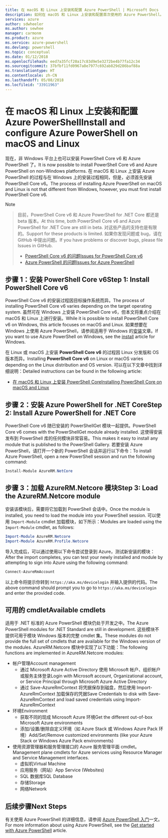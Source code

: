 ```yaml
---
title: 在 macOS 和 Linux 上安装和配置 Azure PowerShell | Microsoft Docs
description: 如何在 macOS 和 Linux 上安装和配置首次使用的 Azure PowerShell。
services: azure
author: sdwheeler
ms.author: sewhee
manager: carmonm
ms.product: azure
ms.service: azure-powershell
ms.devlang: powershell
ms.topic: conceptual
ms.date: 01/12/2018
ms.openlocfilehash: eed7a35fcf20a17c83d9e5e3272be4b77fa12c34
ms.sourcegitcommit: 37bfbf11fd0967a8e7977c692ab829d286baf88a
ms.translationtype: HT
ms.contentlocale: zh-CN
ms.lasthandoff: 05/08/2018
ms.locfileid: "33911963"
---
```

# <a name="install-and-configure-azure-powershell-on-macos-and-linux"></a><span data-ttu-id="cee3f-103">在 macOS 和 Linux 上安装和配置 Azure PowerShell</span><span class="sxs-lookup"><span data-stu-id="cee3f-103">Install and configure Azure PowerShell on macOS and Linux</span></span>

<span data-ttu-id="cee3f-104">现在，非 Windows 平台上也可以安装 PowerShell Core v6 和 Azure PowerShell 了。</span><span class="sxs-lookup"><span data-stu-id="cee3f-104">It is now possible to install PowerShell Core v6 and Azure PowerShell on non-Windows platforms.</span></span>
<span data-ttu-id="cee3f-105">在 macOS 和 Linux 上安装 Azure PowerShell 的过程与在 Windows 上的安装过程相同，但是，必须首先安装 PowerShell Core v6。</span><span class="sxs-lookup"><span data-stu-id="cee3f-105">The process of installing Azure PowerShell on macOS and Linux is not that different from Windows, however, you must first install PowerShell Core v6.</span></span>

> [!NOTE]

> <span data-ttu-id="cee3f-106">目前，PowerShell Core v6 和 Azure PowerShell for .NET Core 都还是 beta 版本。</span><span class="sxs-lookup"><span data-stu-id="cee3f-106">At this time, both PowerShell Core v6 and Azure PowerShell for .NET Core are still in beta.</span></span>
> <span data-ttu-id="cee3f-107">对这些产品的支持也是有限的。</span><span class="sxs-lookup"><span data-stu-id="cee3f-107">Support for these products is limited.</span></span> <span data-ttu-id="cee3f-108">如果你发现问题或 bug，请在 GitHub 中提出问题。</span><span class="sxs-lookup"><span data-stu-id="cee3f-108">If you have problems or discover bugs, please file Issues in GitHub.</span></span>
>
> * [<span data-ttu-id="cee3f-109">PowerShell Core v6 的问题</span><span class="sxs-lookup"><span data-stu-id="cee3f-109">Issues for PowerShell Core v6</span></span>](https://github.com/PowerShell/PowerShell/issues)
> * [<span data-ttu-id="cee3f-110">Azure PowerShell 的问题</span><span class="sxs-lookup"><span data-stu-id="cee3f-110">Issues for Azure PowerShell</span></span>](https://github.com/azure/azure-docs-powershell/issues)

## <a name="step-1-install-powershell-core-v6"></a><span data-ttu-id="cee3f-111">步骤 1：安装 PowerShell Core v6</span><span class="sxs-lookup"><span data-stu-id="cee3f-111">Step 1: Install PowerShell Core v6</span></span>

<span data-ttu-id="cee3f-112">PowerShell Core v6 的安装过程因目标操作系统而异。</span><span class="sxs-lookup"><span data-stu-id="cee3f-112">The process of installing PowerShell Core v6 varies depending on the target operating system.</span></span>
<span data-ttu-id="cee3f-113">虽然可在 Windows 上安装 PowerShell Core v6，但本文将重点介绍在 macOS 和 Linux 上进行安装。</span><span class="sxs-lookup"><span data-stu-id="cee3f-113">While it is possible to install PowerShell Core v6 on Windows, this article focuses on macOS and Linux.</span></span> <span data-ttu-id="cee3f-114">如果想要在 Windows 上使用 Azure PowerShell，请参阅适用于 Windows 的[安装](./install-azurerm-ps.md)文章。</span><span class="sxs-lookup"><span data-stu-id="cee3f-114">If you want to use Azure PowerShell on Windows, see the [install](./install-azurerm-ps.md) article for Windows.</span></span>

<span data-ttu-id="cee3f-115">在 Linux 或 macOS 上安装 **PowerShell Core v6** 的过程因 Linux 分发版和 OS 版本而异。</span><span class="sxs-lookup"><span data-stu-id="cee3f-115">Installing **PowerShell Core v6** on Linux or macOS varies depending on the Linux distribution and OS version.</span></span>
<span data-ttu-id="cee3f-116">可以在以下文章中找到详细说明：</span><span class="sxs-lookup"><span data-stu-id="cee3f-116">Detailed instructions can be found in the following article:</span></span>

- [<span data-ttu-id="cee3f-117">在 macOS 和 Linux 上安装 PowerShell Core</span><span class="sxs-lookup"><span data-stu-id="cee3f-117">Installing PowerShell Core on macOS and Linux</span></span>](/powershell/scripting/setup/installing-powershell-core-on-macos-and-linux)

## <a name="step-2-install-azure-powershell-for-net-core"></a><span data-ttu-id="cee3f-118">步骤 2：安装 Azure PowerShell for .NET Core</span><span class="sxs-lookup"><span data-stu-id="cee3f-118">Step 2: Install Azure PowerShell for .NET Core</span></span>

<span data-ttu-id="cee3f-119">PowerShell Core v6 随已安装的 PowerShellGet 模块一起提供。</span><span class="sxs-lookup"><span data-stu-id="cee3f-119">PowerShell Core v6 comes with the PowerShellGet module already installed.</span></span> <span data-ttu-id="cee3f-120">这使得安装发布到 PowerShell 库的任何模块非常容易。</span><span class="sxs-lookup"><span data-stu-id="cee3f-120">This makes it easy to install any module that is published to the PowerShell Gallery.</span></span> <span data-ttu-id="cee3f-121">若要安装 Azure PowerShell，请打开一个新的 PowerShell 会话并运行以下命令：</span><span class="sxs-lookup"><span data-stu-id="cee3f-121">To install Azure PowerShell, open a new PowerShell session and run the following command:</span></span>

```powershell
Install-Module AzureRM.NetCore
```

## <a name="step-3-load-the-azurermnetcore-module"></a><span data-ttu-id="cee3f-122">步骤 3：加载 AzureRM.Netcore 模块</span><span class="sxs-lookup"><span data-stu-id="cee3f-122">Step 3: Load the AzureRM.Netcore module</span></span>

<span data-ttu-id="cee3f-123">安装该模块后，需要将它加载到 PowerShell 会话中。</span><span class="sxs-lookup"><span data-stu-id="cee3f-123">Once the module is installed, you need to load the module into your PowerShell session.</span></span> <span data-ttu-id="cee3f-124">可以使用 `Import-Module` cmdlet 加载模块，如下所示：</span><span class="sxs-lookup"><span data-stu-id="cee3f-124">Modules are loaded using the `Import-Module` cmdlet, as follows:</span></span>

```powershell
Import-Module AzureRM.Netcore
Import-Module AzureRM.Profile.Netcore
```

<span data-ttu-id="cee3f-125">导入完成后，可以通过使用以下命令尝试登录到 Azure，测试新安装的模块：</span><span class="sxs-lookup"><span data-stu-id="cee3f-125">After the import completes, you can test your newly installed and module by attempting to sign into Azure using the following command:</span></span>

```powershell
Connect-AzureRmAccount
```

<span data-ttu-id="cee3f-126">以上命令将提示你转到 `https://aka.ms/devicelogin` 并输入提供的代码。</span><span class="sxs-lookup"><span data-stu-id="cee3f-126">The above command should prompt you to go to `https://aka.ms/devicelogin` and enter the provided code.</span></span>

## <a name="available-cmdlets"></a><span data-ttu-id="cee3f-127">可用的 cmdlet</span><span class="sxs-lookup"><span data-stu-id="cee3f-127">Available cmdlets</span></span>

<span data-ttu-id="cee3f-128">适用于 .NET 标准的 Azure PowerShell 模块仍处于开发之中。</span><span class="sxs-lookup"><span data-stu-id="cee3f-128">The Azure PowerShell modules for .NET Standard are still in development.</span></span> <span data-ttu-id="cee3f-129">这些模块不提供可用于模块 Windows 版本的完整 cmdlet 集。</span><span class="sxs-lookup"><span data-stu-id="cee3f-129">These modules do not provide the full set of cmdlets that are available for the Windows version of the modules.</span></span> <span data-ttu-id="cee3f-130">AzureRM.Netcore 模块中实现了以下功能：</span><span class="sxs-lookup"><span data-stu-id="cee3f-130">The following functions are implemented in AzureRM.Netcore modules:</span></span>

* <span data-ttu-id="cee3f-131">帐户管理</span><span class="sxs-lookup"><span data-stu-id="cee3f-131">Account management</span></span>
  - <span data-ttu-id="cee3f-132">通过 Microsoft Azure Active Directory 使用 Microsoft 帐户、组织帐户或服务主体登录</span><span class="sxs-lookup"><span data-stu-id="cee3f-132">Login with Microsoft account, Organizational account, or Service Principal through Microsoft Azure Active Directory</span></span>
  - <span data-ttu-id="cee3f-133">通过 Save-AzureRmContext 将凭据保存到磁盘，然后使用 Import-AzureRmContext 加载保存的凭据</span><span class="sxs-lookup"><span data-stu-id="cee3f-133">Save Credentials to disk with Save-AzureRmContext and load saved credentials using Import-AzureRmContext</span></span>
* <span data-ttu-id="cee3f-134">环境</span><span class="sxs-lookup"><span data-stu-id="cee3f-134">Environment</span></span>
  - <span data-ttu-id="cee3f-135">获取不同的现成 Microsoft Azure 环境</span><span class="sxs-lookup"><span data-stu-id="cee3f-135">Get the different out-of-box Microsoft Azure environments</span></span>
  - <span data-ttu-id="cee3f-136">添加/设置/删除自定义环境（如 Azure Stack 或 Windows Azure Pack 环境）</span><span class="sxs-lookup"><span data-stu-id="cee3f-136">Add/Set/Remove customized environments (like your Azure Stack or Windows Azure Pack environments)</span></span>
* <span data-ttu-id="cee3f-137">使用资源管理器和服务管理接口的 Azure 服务管理平面 cmdlet。</span><span class="sxs-lookup"><span data-stu-id="cee3f-137">Management plane cmdlets for Azure services using Resource Manager and Service Management interfaces.</span></span>
  - <span data-ttu-id="cee3f-138">虚拟机</span><span class="sxs-lookup"><span data-stu-id="cee3f-138">Virtual Machine</span></span>
  - <span data-ttu-id="cee3f-139">应用服务（网站）</span><span class="sxs-lookup"><span data-stu-id="cee3f-139">App Service (Websites)</span></span>
  - <span data-ttu-id="cee3f-140">SQL 数据库</span><span class="sxs-lookup"><span data-stu-id="cee3f-140">SQL Database</span></span>
  - <span data-ttu-id="cee3f-141">存储</span><span class="sxs-lookup"><span data-stu-id="cee3f-141">Storage</span></span>
  - <span data-ttu-id="cee3f-142">网络</span><span class="sxs-lookup"><span data-stu-id="cee3f-142">Network</span></span>

## <a name="next-steps"></a><span data-ttu-id="cee3f-143">后续步骤</span><span class="sxs-lookup"><span data-stu-id="cee3f-143">Next Steps</span></span>

<span data-ttu-id="cee3f-144">有关使用 Azure PowerShell 的详细信息，请参阅 [Azure PowerShell 入门](get-started-azureps.md)一文。</span><span class="sxs-lookup"><span data-stu-id="cee3f-144">For more information about using Azure PowerShell, see the [Get started with Azure PowerShell](get-started-azureps.md) article.</span></span>
